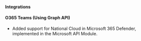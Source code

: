 #### Integrations

#### O365 Teams (Using Graph API)

- Added support for National Cloud in Microsoft 365 Defender, implemented in the Microsoft API Module.